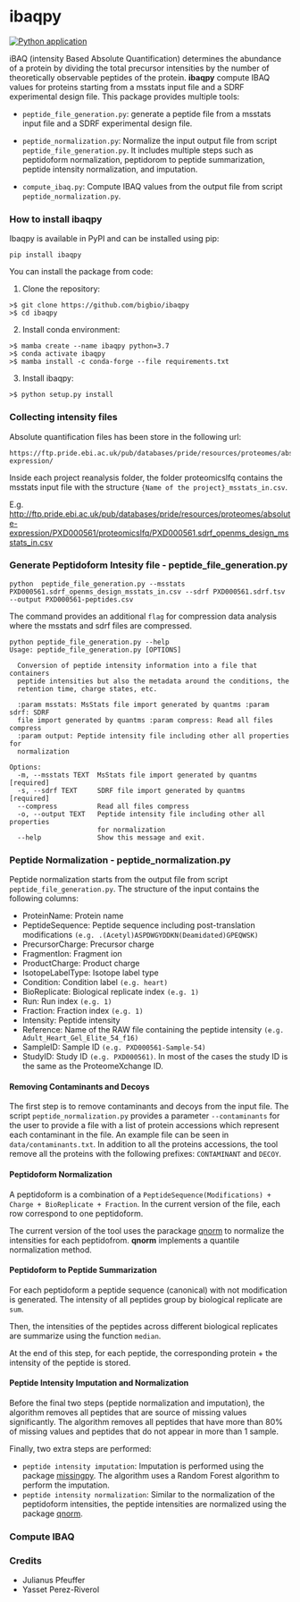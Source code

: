 # ibaqpy

[![Python application](https://github.com/bigbio/ibaqpy/actions/workflows/python-app.yml/badge.svg)](https://github.com/bigbio/ibaqpy/actions/workflows/python-app.yml)

iBAQ (intensity Based Absolute Quantification) determines the abundance of a protein by dividing the total precursor intensities by the number of theoretically observable peptides of the protein. **ibaqpy** compute IBAQ values for proteins starting from a msstats input file and a SDRF experimental design file. This package provides multiple tools: 

- `peptide_file_generation.py`: generate a peptide file from a msstats input file and a SDRF experimental design file. 

- `peptide_normalization.py`: Normalize the input output file from script `peptide_file_generation.py`. It includes multiple steps such as peptidoform normalization, peptidorom to peptide summarization, peptide intensity normalization, and imputation. 

- `compute_ibaq.py`: Compute IBAQ values from the output file from script `peptide_normalization.py`.

### How to install ibaqpy

Ibaqpy is available in PyPI and can be installed using pip:

```asciidoc
pip install ibaqpy
```

You can install the package from code: 

1. Clone the repository:

```asciidoc
>$ git clone https://github.com/bigbio/ibaqpy
>$ cd ibaqpy
```

2. Install conda environment:

```asciidoc
>$ mamba create --name ibaqpy python=3.7
>$ conda activate ibaqpy
>$ mamba install -c conda-forge --file requirements.txt
```

3. Install ibaqpy:

```asciidoc
>$ python setup.py install
```

### Collecting intensity files 

Absolute quantification files has been store in the following url: 

```
https://ftp.pride.ebi.ac.uk/pub/databases/pride/resources/proteomes/absolute-expression/
```

Inside each project reanalysis folder, the folder proteomicslfq contains the msstats input file with the structure `{Name of the project}_msstats_in.csv`. 

E.g. http://ftp.pride.ebi.ac.uk/pub/databases/pride/resources/proteomes/absolute-expression/PXD000561/proteomicslfq/PXD000561.sdrf_openms_design_msstats_in.csv 

### Generate Peptidoform Intesity file - peptide_file_generation.py

```asciidoc
python  peptide_file_generation.py --msstats PXD000561.sdrf_openms_design_msstats_in.csv --sdrf PXD000561.sdrf.tsv --output PXD000561-peptides.csv
```

The command provides an additional `flag` for compression data analysis where the msstats and sdrf files are compressed. 

```asciidoc
python peptide_file_generation.py --help
Usage: peptide_file_generation.py [OPTIONS]

  Conversion of peptide intensity information into a file that containers
  peptide intensities but also the metadata around the conditions, the
  retention time, charge states, etc.

  :param msstats: MsStats file import generated by quantms :param sdrf: SDRF
  file import generated by quantms :param compress: Read all files compress
  :param output: Peptide intensity file including other all properties for
  normalization

Options:
  -m, --msstats TEXT  MsStats file import generated by quantms  [required]
  -s, --sdrf TEXT     SDRF file import generated by quantms  [required]
  --compress          Read all files compress
  -o, --output TEXT   Peptide intensity file including other all properties
                      for normalization
  --help              Show this message and exit.
```

### Peptide Normalization - peptide_normalization.py

Peptide normalization starts from the output file from script `peptide_file_generation.py`. The structure of the input contains the following columns: 

- ProteinName: Protein name
- PeptideSequence: Peptide sequence including post-translation modifications `(e.g. .(Acetyl)ASPDWGYDDKN(Deamidated)GPEQWSK)`
- PrecursorCharge: Precursor charge
- FragmentIon: Fragment ion
- ProductCharge: Product charge
- IsotopeLabelType: Isotope label type
- Condition: Condition label `(e.g. heart)`
- BioReplicate: Biological replicate index `(e.g. 1)`
- Run: Run index `(e.g. 1)`
- Fraction: Fraction index `(e.g. 1)`
- Intensity: Peptide intensity
- Reference: Name of the RAW file containing the peptide intensity `(e.g. Adult_Heart_Gel_Elite_54_f16)`
- SampleID: Sample ID `(e.g. PXD000561-Sample-54)`
- StudyID: Study ID `(e.g. PXD000561)`. In most of the cases the study ID is the same as the ProteomeXchange ID.

#### Removing Contaminants and Decoys

The first step is to remove contaminants and decoys from the input file. The script `peptide_normalization.py` provides a parameter `--contaminants` for the user to provide a file with a list of protein accessions which represent each contaminant in the file. An example file can be seen in `data/contaminants.txt`. In addition to all the proteins accessions, the tool remove all the proteins with the following prefixes: `CONTAMINANT` and `DECOY`.

#### Peptidoform Normalization

A peptidoform is a combination of a `PeptideSequence(Modifications) + Charge + BioReplicate + Fraction`. In the current version of the file, each row correspond to one peptidoform. 

The current version of the tool uses the parackage [qnorm](https://pypi.org/project/qnorm/) to normalize the intensities for each peptidofrom. **qnorm** implements a quantile normalization method. 

#### Peptidoform to Peptide Summarization

For each peptidoform a peptide sequence (canonical) with not modification is generated. The intensity of all peptides group by biological replicate are `sum`. 

Then, the intensities of the peptides across different biological replicates are summarize using the function `median`. 

At the end of this step, for each peptide, the corresponding protein + the intensity of the peptide is stored. 

#### Peptide Intensity Imputation and Normalization

Before the final two steps (peptide normalization and imputation), the algorithm removes all peptides that are source of missing values significantly. The algorithm removes all peptides that have more than 80% of missing values and peptides that do not appear in more than 1 sample. 

Finally, two extra steps are performed: 

- ``peptide intensity imputation``: Imputation is performed using the package [missingpy](https://pypi.org/project/missingpy/). The algorithm uses a Random Forest algorithm to perform the imputation.
- ``peptide intensity normalization``: Similar to the normalization of the peptidoform intensities, the peptide intensities are normalized using the package [qnorm](https://pypi.org/project/qnorm/).

### Compute IBAQ



### Credits 

- Julianus Pfeuffer
- Yasset Perez-Riverol 
